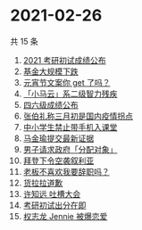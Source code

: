 # 2021-02-26

共 15 条

<!-- BEGIN ZHIHUSEARCH -->
<!-- 最后更新时间 Fri Feb 26 2021 12:18:29 GMT+0800 (CST) -->
1. [2021 考研初试成绩公布](https://www.zhihu.com/search?q=考研成绩)
1. [基金大规模下跌](https://www.zhihu.com/search?q=基金大跌)
1. [元宵节文案你 get 了吗？](https://www.zhihu.com/search?q=元宵节)
1. [「小马云」系二级智力残疾](https://www.zhihu.com/search?q=小马云)
1. [四六级成绩公布](https://www.zhihu.com/search?q=四六级成绩)
1. [张伯礼称三月初是国内疫情拐点](https://www.zhihu.com/search?q=新冠疫情拐点)
1. [中小学生禁止带手机入课堂](https://www.zhihu.com/search?q=中小学禁止带手机)
1. [马金瑜提交最新证据](https://www.zhihu.com/search?q=马金瑜)
1. [男子请求政府「分配对象」](https://www.zhihu.com/search?q=分配对象)
1. [拜登下令空袭叙利亚](https://www.zhihu.com/search?q=美国空袭叙利亚)
1. [老板不喜欢我要辞职吗？](https://www.zhihu.com/search?q=奇葩说)
1. [货拉拉道歉](https://www.zhihu.com/search?q=货拉拉)
1. [许知远 吐槽大会](https://www.zhihu.com/search?q=许知远)
1. [考研初试出分在即](https://www.zhihu.com/search?q=2021考研)
1. [权志龙 Jennie 被爆恋爱](https://www.zhihu.com/search?q=jennie权志龙)
<!-- END ZHIHUSEARCH -->

